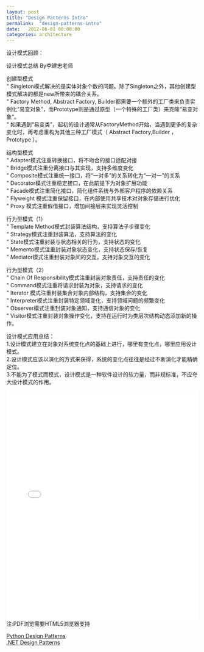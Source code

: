 ```yaml
---
layout: post
title: "Design Patterns Intro"
permalink:  "design-patterns-intro"
date:   2012-06-01 00:00:00
categories: architecture
---
```


设计模式回顾：  

设计模式总结 By李建忠老师  

创建型模式  
" Singleton模式解决的是实体对象个数的问题。除了Singleton之外，其他创建型模式解决的都是new所带来的耦合关系。  
" Factory Method, Abstract Factory, Builder都需要一个额外的工厂类来负责实例化“易变对象”，而Prototype则是通过原型（一个特殊的工厂类）来克隆“易变对象”。  
" 如果遇到“易变类”，起初的设计通常从FactoryMethod开始，当遇到更多的复杂变化时，再考虑重构为其他三种工厂模式（ Abstract Factory,Builder ， Prototype ）。  
   
结构型模式  
" Adapter模式注重转换接口，将不吻合的接口适配对接  
" Bridge模式注重分离接口与其实现，支持多维度变化  
" Composite模式注重统一接口，将“一对多”的关系转化为“一对一”的关系  
" Decorator模式注重稳定接口，在此前提下为对象扩展功能  
" Facade模式注重简化接口，简化组件系统与外部客户程序的依赖关系  
" Flyweight 模式注重保留接口，在内部使用共享技术对对象存储进行优化  
" Proxy 模式注重假借接口，增加间接层来实现灵活控制  
   
行为型模式（1）  
" Template Method模式封装算法结构，支持算法子步骤变化  
" Strategy模式注重封装算法，支持算法的变化  
" State模式注重封装与状态相关的行为，支持状态的变化  
" Memento模式注重封装对象状态变化，支持状态保存/恢复  
" Mediator模式注重封装对象间的交互，支持对象交互的变化  
   
行为型模式（2）  
" Chain Of Responsibility模式注重封装对象责任，支持责任的变化  
" Command模式注重将请求封装为对象，支持请求的变化  
" Iterator 模式注重封装集合对象内部结构，支持集合的变化  
" Interpreter模式注重封装特定领域变化，支持领域问题的频繁变化  
" Observer模式注重封装对象通知，支持通信对象的变化  
" Visitor模式注重封装对象操作变化，支持在运行时为类层次结构动态添加新的操作。  
   
设计模式应用总结：  
1.设计模式建立在对象对系统变化点的基础上进行，哪里有变化点，哪里应用设计模式。  
2.设计模式应该以演化的方式来获得，系统的变化点往往是经过不断演化才能精确定位。  
3.不能为了模式而模式，设计模式是一种软件设计的软力量，而非规标准，不应夸大设计模式的作用。  


<div style="width: 100%;height: 600px; overflow: hidden">
    <iframe src="/other/PdfDemo/viewer.html?pdf=designpatternscard.pdf" width="100%" height="100%" frameborder="0"></iframe>
</div>  
注:PDF浏览需要HTML5浏览器支持  

<a href="https://github.com/faif/python-patterns">Python Design Patterns</a>  
<a href="http://www.dofactory.com/net/design-patterns">.NET Design Patterns</a>  